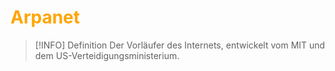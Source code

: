 # <font color = "orange">Arpanet</font>
>[!INFO] Definition
>Der Vorläufer des Internets, entwickelt vom MIT und dem US-Verteidigungsministerium.


